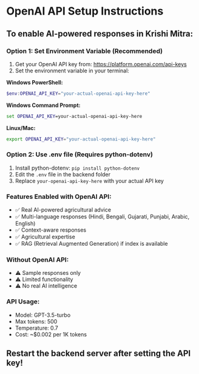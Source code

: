 # OpenAI API Setup Instructions

## To enable AI-powered responses in Krishi Mitra:

### Option 1: Set Environment Variable (Recommended)
1. Get your OpenAI API key from: https://platform.openai.com/api-keys
2. Set the environment variable in your terminal:

**Windows PowerShell:**
```powershell
$env:OPENAI_API_KEY="your-actual-openai-api-key-here"
```

**Windows Command Prompt:**
```cmd
set OPENAI_API_KEY=your-actual-openai-api-key-here
```

**Linux/Mac:**
```bash
export OPENAI_API_KEY="your-actual-openai-api-key-here"
```

### Option 2: Use .env file (Requires python-dotenv)
1. Install python-dotenv: `pip install python-dotenv`
2. Edit the `.env` file in the backend folder
3. Replace `your-openai-api-key-here` with your actual API key

### Features Enabled with OpenAI API:
- ✅ Real AI-powered agricultural advice
- ✅ Multi-language responses (Hindi, Bengali, Gujarati, Punjabi, Arabic, English)
- ✅ Context-aware responses
- ✅ Agricultural expertise
- ✅ RAG (Retrieval Augmented Generation) if index is available

### Without OpenAI API:
- ⚠️ Sample responses only
- ⚠️ Limited functionality
- ⚠️ No real AI intelligence

### API Usage:
- Model: GPT-3.5-turbo
- Max tokens: 500
- Temperature: 0.7
- Cost: ~$0.002 per 1K tokens

## Restart the backend server after setting the API key!
